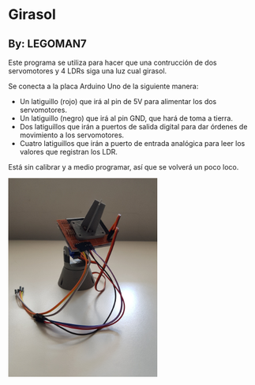 # Girasol
## By: LEGOMAN7

Este programa se utiliza para hacer que una contrucción de dos servomotores y 4 LDRs siga una luz cual girasol.

Se conecta a la placa Arduino Uno de la siguiente manera:
- Un latiguillo (rojo) que irá al pin de 5V para alimentar los dos servomotores.
- Un latiguillo (negro) que irá al pin GND, que hará de toma a tierra.
- Dos latiguillos que irán a puertos de salida digital para dar órdenes de movimiento a los servomotores.
- Cuatro latiguillos que irán a puerto de entrada analógica para leer los valores que registran los LDR.

Está sin calibrar y a medio programar, así que se volverá un poco loco.

<img src=https://github.com/LEGOMAN7/IES-Alfonso-X-Murcia/blob/master/Girasol/Girasol.jpg width="302" height="403" />
